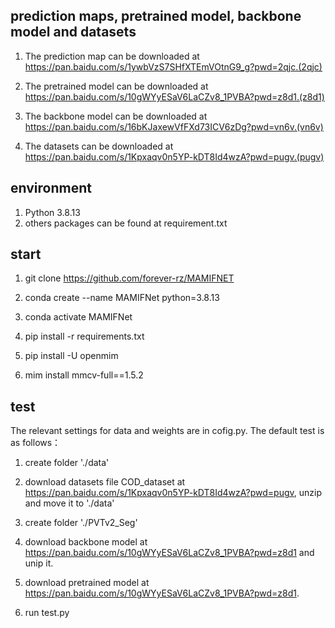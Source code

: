 ## prediction maps, pretrained model, backbone model and datasets
1. The prediction map can be downloaded at https://pan.baidu.com/s/1ywbVzS7SHfXTEmVOtnG9_g?pwd=2qjc.(2qjc) 

2. The pretrained model can be downloaded at https://pan.baidu.com/s/10gWYyESaV6LaCZv8_1PVBA?pwd=z8d1.(z8d1)

3. The backbone model can be downloaded at https://pan.baidu.com/s/16bKJaxewVfFXd73ICV6zDg?pwd=vn6v.(vn6v)

4. The datasets can be downloaded at https://pan.baidu.com/s/1Kpxaqv0n5YP-kDT8Id4wzA?pwd=pugv.(pugv)


## environment
1. Python 3.8.13
2. others packages can be found at requirement.txt


## start
1. git clone https://github.com/forever-rz/MAMIFNET 

2. conda create --name MAMIFNet python=3.8.13

3. conda activate MAMIFNet

4. pip install -r requirements.txt 

5. pip install -U openmim 

6. mim install mmcv-full==1.5.2



## test
The relevant settings for data and weights are in cofig.py. The default test is as follows：

1. create folder './data'

2. download datasets file COD_dataset at https://pan.baidu.com/s/1Kpxaqv0n5YP-kDT8Id4wzA?pwd=pugv, unzip and move it to './data'

3. create folder './PVTv2_Seg'

4. download backbone model at https://pan.baidu.com/s/10gWYyESaV6LaCZv8_1PVBA?pwd=z8d1 and unip it.

5. download pretrained model at https://pan.baidu.com/s/10gWYyESaV6LaCZv8_1PVBA?pwd=z8d1.

6. run test.py


